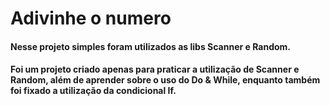 # Adivinhe o numero

#### Nesse projeto simples foram utilizados as libs Scanner e Random.
#### Foi um projeto criado apenas para praticar a utilização de Scanner e Random, além de aprender sobre o uso do Do & While, enquanto também foi fixado a utilização da condicional If.
